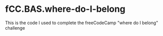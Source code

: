 # fCC.BAS.where-do-I-belong
This is the code I used to complete the freeCodeCamp "where do I belong" challenge
